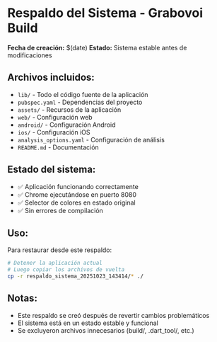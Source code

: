 # Respaldo del Sistema - Grabovoi Build

**Fecha de creación:** $(date)
**Estado:** Sistema estable antes de modificaciones

## Archivos incluidos:
- `lib/` - Todo el código fuente de la aplicación
- `pubspec.yaml` - Dependencias del proyecto
- `assets/` - Recursos de la aplicación
- `web/` - Configuración web
- `android/` - Configuración Android
- `ios/` - Configuración iOS
- `analysis_options.yaml` - Configuración de análisis
- `README.md` - Documentación

## Estado del sistema:
- ✅ Aplicación funcionando correctamente
- ✅ Chrome ejecutándose en puerto 8080
- ✅ Selector de colores en estado original
- ✅ Sin errores de compilación

## Uso:
Para restaurar desde este respaldo:
```bash
# Detener la aplicación actual
# Luego copiar los archivos de vuelta
cp -r respaldo_sistema_20251023_143414/* ./
```

## Notas:
- Este respaldo se creó después de revertir cambios problemáticos
- El sistema está en un estado estable y funcional
- Se excluyeron archivos innecesarios (build/, .dart_tool/, etc.)

